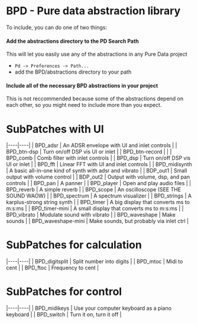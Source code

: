 BPD - Pure data abstraction library
====

To include, you can do one of two things:

#### Add the abstractions directory to the PD Search Path
This will let you easily use any of the abstractions in any Pure Data project
  - `Pd -> Preferences -> Path...`
  - add the BPD/abstractions directory to your path


#### Include all of the necessary BPD abstractions in your project
This is not reccommended because some of the abstractions depend on each other, so you might need to include more than you expect.


SubPatches with UI
======
|----|----|
| BPD_adsr | An ADSR envelope with UI and inlet controls |
| BPD_btn-dsp |  Turn on/off DSP vis UI or inlet |
| BPD_btn-record |  |
| BPD_comb | Comb filter with inlet controls |
| BPD_dsp | Turn on/off DSP vis UI or inlet |
| BPD_fft | Linear FFT with UI and inlet controls |
| BPD_midisynth | A basic all-in-one kind of synth with adsr and vibrato |
| BDP_out1 | Small output with volume control |
| BDP_out2 | Output with volume, dsp, and pan controls |
| BPD_pan | A panner |
| BPD_player | Open and play audio files |
| BPD_reverb | A simple reverb |
| BPD_scope | An oscilloscope (SEE THE SOUND WAOW) |
| BPD_spectrum | A spectrum visualizer |
| BPD_strings | A karplus-strong string synth |
| BPD_timer | A big display that converts ms to m:s:ms |
| BPD_timer-mini | A small display that converts ms to m:s:ms |
| BPD_vibrato | Modulate sound with vibrato |
| BPD_waveshape | Make sounds |
| BPD_waveshape-mini | Make sounds, but probably via inlet ctrl |


SubPatches for calculation
=========
|----|----|
| BPD_digitsplit | Split number into digits |
| BPD_mtoc | Midi to cent |
| BPD_ftoc | Frequency to cent |

SubPatches for control
==========
|----|----|
| BPD_midikeys | Use your computer keyboard as a piano keyboard |
| BPD_switch | Turn it on, turn it off |